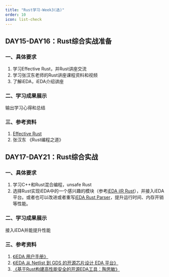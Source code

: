 ```yaml
---
title: "Rust学习-Week3(选)"
order: 10
icon: list-check
---
```

## DAY15-DAY16：Rust综合实战准备

### 一、具体要求

1. 学习Effective Rust，并Rust讲座交流
2. 学习张汉东老师的Rust讲座课程资料和视频
3. 了解iEDA，iEDA介绍讲座

### 二、学习成果展示

输出学习心得和总结

### 三、参考资料

1. [Effective Rust](https://www.lurklurk.org/effective-rust)
2. 张汉东 《Rust编程之道》

## DAY17-DAY21：Rust综合实战

### 一、具体要求

1. 学习C++和Rust混合编程，unsafe Rust
2. 选择Rust实现iEDA中的一个感兴趣的模块（参考[iEDA iIR Rust](https://gitee.com/oscc-project/iEDA/tree/master/src/operation/iIR/source/iir-rust/iir)），并接入iEDA平台。或者也可以改进或者重写[iEDA Rust Parser](https://gitee.com/oscc-project/parser/tree/master/parser_rust)，提升运行时间、内存开销等性能。

### 二、学习成果展示

接入iEDA并能提升性能

### 三、参考资料

1. [《iEDA 用户手册》](https://gitee.com/oscc-project/iEDA/blob/master/docs/user_guide/iEDA_user_guide.md)
2. [《iEDA 从 Netlist 到 GDS 的开源芯片设计 EDA 平台》](https://gitee.com/oscc-project/iEDA/blob/master/README.md)
3. [《基于Rust构建高性能安全的开源EDA工具：陶思敏》](https://www.bilibili.com/video/BV1cUHNewEB1/?spm_id_from=333.999.0.0&vd_source=db6d06160a4c6ef1c3194042b1b9bbe2)
